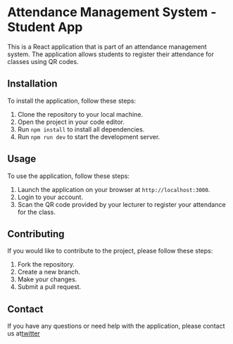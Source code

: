 # Attendance Management System - Student App

This is a React application that is part of an attendance management system. The application allows students to register their attendance for classes using QR codes.

## Installation

To install the application, follow these steps:

1. Clone the repository to your local machine.
2. Open the project in your code editor.
3. Run `npm install` to install all dependencies.
4. Run `npm run dev` to start the development server.

## Usage

To use the application, follow these steps:

1. Launch the application on your browser at `http://localhost:3000`.
2. Login to your account.
3. Scan the QR code provided by your lecturer to register your attendance for the class.

## Contributing

If you would like to contribute to the project, please follow these steps:

1. Fork the repository.
2. Create a new branch.
3. Make your changes.
4. Submit a pull request.

## Contact

If you have any questions or need help with the application, please contact us at[twitter](https:twitter.com/eng_toyin)
